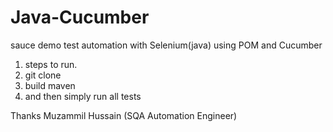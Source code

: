 # Java-Cucumber
sauce demo test automation with Selenium(java) using POM and Cucumber

1. steps to run.
2. git clone
3. build maven
4. and then simply run all tests

Thanks 
Muzammil Hussain (SQA Automation Engineer)


